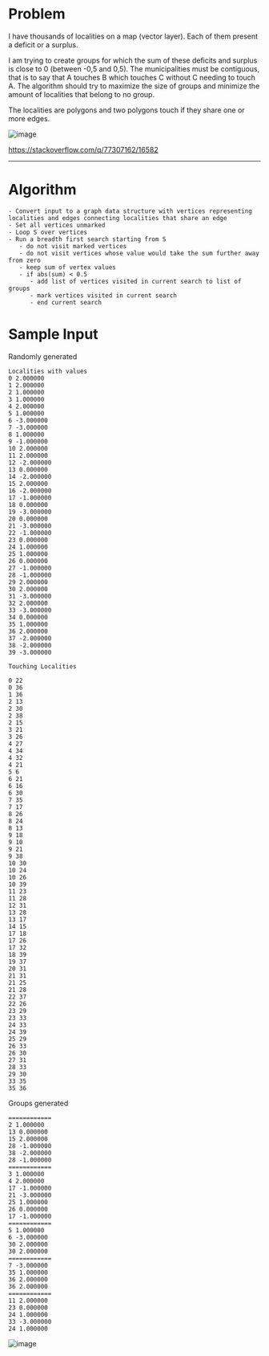 # Problem

I have thousands of localities on a map (vector layer). Each of them present a deficit or a surplus.

I am trying to create groups for which the sum of these deficits and surplus is close to 0 (between -0,5 and 0,5). The municipalities must be contiguous, that is to say that A touches B which touches C without C needing to touch A. The algorithm should try to maximize the size of groups and minimize the amount of localities that belong to no group.

The localities are polygons and two polygons touch if they share one or more edges.

![image](https://github.com/JamesBremner/so77307162/assets/2046227/5fcea3ad-c923-49b1-8a11-cff984c4fd8f)


https://stackoverflow.com/q/77307162/16582

---------

# Algorithm

```
- Convert input to a graph data structure with vertices representing localities and edges connecting localities that share an edge
- Set all vertices unmarked
- Loop S over vertices
- Run a breadth first search starting from S
   - do not visit marked vertices
   - do not visit vertices whose value would take the sum further away from zero
   - keep sum of vertex values
   - if abs(sum) < 0.5
      - add list of vertices visited in current search to list of groups
      - mark vertices visited in current search
      - end current search
```

# Sample Input

Randomly generated

```
Localities with values
0 2.000000
1 2.000000
2 1.000000
3 1.000000
4 2.000000
5 1.000000
6 -3.000000
7 -3.000000
8 1.000000
9 -1.000000
10 2.000000
11 2.000000
12 -2.000000
13 0.000000
14 -2.000000
15 2.000000
16 -2.000000
17 -1.000000
18 0.000000
19 -3.000000
20 0.000000
21 -3.000000
22 -1.000000
23 0.000000
24 1.000000
25 1.000000
26 0.000000
27 -1.000000
28 -1.000000
29 2.000000
30 2.000000
31 -3.000000
32 2.000000
33 -3.000000
34 0.000000
35 1.000000
36 2.000000
37 -2.000000
38 -2.000000
39 -3.000000

Touching Localities

0 22
0 36
1 36
2 13
2 30
2 38
2 15
3 21
3 26
4 27
4 34
4 32
4 21
5 6
6 21
6 16
6 30
7 35
7 17
8 26
8 24
8 13
9 18
9 10
9 21
9 38
10 30
10 24
10 26
10 39
11 23
11 28
12 31
13 28
13 17
14 15
17 18
17 26
17 32
18 39
19 37
20 31
21 31
21 25
21 28
22 37
22 26
23 29
23 33
24 33
24 39
25 29
26 33
26 30
27 31
28 33
29 30
33 35
35 36

```

Groups generated

```
============
2 1.000000
13 0.000000
15 2.000000
28 -1.000000
38 -2.000000
28 -1.000000
============
3 1.000000
4 2.000000
17 -1.000000
21 -3.000000
25 1.000000
26 0.000000
17 -1.000000
============
5 1.000000
6 -3.000000
30 2.000000
30 2.000000
============
7 -3.000000
35 1.000000
36 2.000000
36 2.000000
============
11 2.000000
23 0.000000
24 1.000000
33 -3.000000
24 1.000000
```

![image](https://github.com/JamesBremner/so77307162/assets/2046227/68fa929b-0e63-4314-8c1d-8f3254f8ed35)

   

